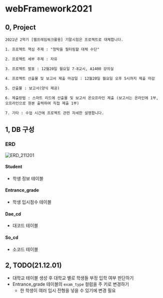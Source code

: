 # webFramework2021
## 0, Project
```
2021년 2학기 [웹프레임워크활용] 기말시험은 프로젝트로 대체합니다.

1. 프로젝트 핵심 주제 : "청탁을 필터링할 대체 수단"

2. 프로젝트 세부 주제 : 자유

3. 프로젝트 발표 : 12월20일 월요일 7-8교시, A1400 강의실

4. 프로젝트 산출물 및 보고서 제출 마감일 : 12월20일 월요일 오후 5시까지 제출 마감

5. 산출물 : 보고서(양식 제공)

6. 제출방법 : 스마트 리드에 산출물 및 보고서 온오프라인 제출 (보고서는 온라인에 1부, 오프라인으로 원본 출력하여 직접 제출 1부)

7. 기타 : 수업 시간에 프로젝트 관련 자세한 설명합니다.
```

## 1, DB 구성
### ERD
![ERD_211201](https://user-images.githubusercontent.com/47820142/144185837-f00756b4-580a-472e-a1a2-c514d51f28df.PNG)

#### Student
 - 학생 정보 테이블

#### Entrance_grade 
 - 학생 입시점수 테이블

#### Dae_cd
 - 대코드 테이블

#### So_cd
 - 소코드 테이블
 
## 2, TODO(21.12.01)
 - 대학교 테이블 생성 후 대학교 별로 학생들 부정 입학 여부 판단하기
 - Entrance_grade 테이블의 `exam_type` 컬럼을 주 키로 변경하기
   - 한 학생이 여러 입시 전형을 넣을 수 있기에 변경 필요 


 
